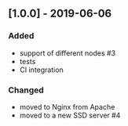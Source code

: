 ## [1.0.0] - 2019-06-06

### Added
- support of different nodes #3
- tests
- CI integration

### Changed
- moved to Nginx from Apache
- moved to a new SSD server #4
